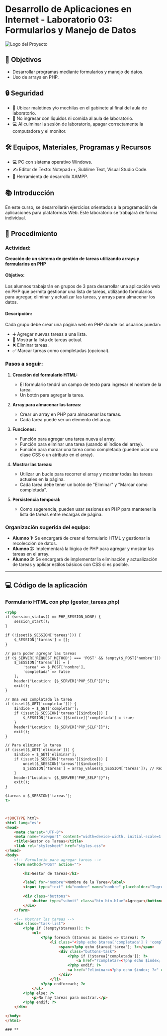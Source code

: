 # Desarrollo de Aplicaciones en Internet - Laboratorio 03: Formularios y Manejo de Datos

![Logo del Proyecto](imagenes/proyect.jpeg)


## 🎯 **Objetivos**
- Desarrollar programas mediante formularios y manejo de datos.
- Uso de arrays en PHP.

## 🔒 **Seguridad**
- 📍 Ubicar maletines y/o mochilas en el gabinete al final del aula de laboratorio.
- 🚫 No ingresar con líquidos ni comida al aula de laboratorio.
- 💻 Al culminar la sesión de laboratorio, apagar correctamente la computadora y el monitor.

## 🛠️ **Equipos, Materiales, Programas y Recursos**
- 💻 PC con sistema operativo Windows.
- ✍️ Editor de Texto: Notepad++, Sublime Text, Visual Studio Code.
- 🔧 Herramienta de desarrollo XAMPP.

## 📚 **Introducción**
En este curso, se desarrollarán ejercicios orientados a la programación de aplicaciones para plataformas Web. Este laboratorio se trabajará de forma individual.

## 📝 **Procedimiento**

### **Actividad:**
**Creación de un sistema de gestión de tareas utilizando arrays y formularios en PHP**

#### **Objetivo:**
Los alumnos trabajarán en grupos de 3 para desarrollar una aplicación web en PHP que permita gestionar una lista de tareas, utilizando formularios para agregar, eliminar y actualizar las tareas, y arrays para almacenar los datos.

#### **Descripción:**
Cada grupo debe crear una página web en PHP donde los usuarios puedan:
- ➕ Agregar nuevas tareas a una lista.
- 📜 Mostrar la lista de tareas actual.
- ❌ Eliminar tareas.
- ✅ Marcar tareas como completadas (opcional).

### **Pasos a seguir:**

1. **Creación del formulario HTML:**
   - El formulario tendrá un campo de texto para ingresar el nombre de la tarea.
   - Un botón para agregar la tarea.

2. **Array para almacenar las tareas:**
   - Crear un array en PHP para almacenar las tareas.
   - Cada tarea puede ser un elemento del array.

3. **Funciones:**
   - Función para agregar una tarea nueva al array.
   - Función para eliminar una tarea (usando el índice del array).
   - Función para marcar una tarea como completada (pueden usar una clase CSS o un atributo en el array).

4. **Mostrar las tareas:**
   - Utilizar un bucle para recorrer el array y mostrar todas las tareas actuales en la página.
   - Cada tarea debe tener un botón de "Eliminar" y "Marcar como completada".

5. **Persistencia temporal:**
   - Como sugerencia, pueden usar sesiones en PHP para mantener la lista de tareas entre recargas de página.

### **Organización sugerida del equipo:**
- **Alumno 1:** Se encargará de crear el formulario HTML y gestionar la recolección de datos.
- **Alumno 2:** Implementará la lógica de PHP para agregar y mostrar las tareas en el array.
- **Alumno 3:** Se encargará de implementar la eliminación y actualización de tareas y aplicar estilos básicos con CSS si es posible.

---

## 💻 **Código de la aplicación**

### **Formulario HTML con php (gestor_tareas.php)**

```html
<?php
if (session_status() == PHP_SESSION_NONE) {
    session_start();
}

if (!isset($_SESSION['tareas'])) {
    $_SESSION['tareas'] = [];
}

// para poder agregar las tareas
if ($_SERVER['REQUEST_METHOD'] === 'POST' && !empty($_POST['nombre'])) {
    $_SESSION['tareas'][] = [
        'tarea' => $_POST['nombre'],
        'completada' => false
    ];
    header("Location: {$_SERVER['PHP_SELF']}");
    exit();
}

// Una vez complatada la tarea
if (isset($_GET['completar'])) {
    $indice = $_GET['completar'];
    if (isset($_SESSION['tareas'][$indice])) {
        $_SESSION['tareas'][$indice]['completada'] = true;
    }
    header("Location: {$_SERVER['PHP_SELF']}");
    exit();
}

// Para eliminar la tarea
if (isset($_GET['eliminar'])) {
    $indice = $_GET['eliminar'];
    if (isset($_SESSION['tareas'][$indice])) {
        unset($_SESSION['tareas'][$indice]);
        $_SESSION['tareas'] = array_values($_SESSION['tareas']); // Reindexar
    }
    header("Location: {$_SERVER['PHP_SELF']}");
    exit();
}

$tareas = $_SESSION['tareas'];
?>



<!DOCTYPE html>
<html lang="es">
<head>
    <meta charset="UTF-8">
    <meta name="viewport" content="width=device-width, initial-scale=1.0">
    <title>Gestor de Tareas</title>
    <link rel="stylesheet" href="styles.css">
</head>
<body>
    <!-- Formulario para agregar tareas -->
    <form method="POST" action="">

        <h2>Gestor de Tareas</h2>

        <label for="nombre">Nombre de la Tarea</label>
        <input type="text" id="nombre" name="nombre" placeholder="Ingresar nombre" required>
        
        <div class="buttons">
            <button type="submit" class="btn btn-blue">Agregar</button>
        </div>
    </form>

    <!-- Mostrar las tareas -->
    <div class="task-list">
        <?php if (!empty($tareas)): ?>
            <ul>
                <?php foreach ($tareas as $index => $tarea): ?>
                    <li class="<?php echo $tarea['completada'] ? 'completada' : ''; ?>">
                        <span><?php echo $tarea['tarea']; ?></span>
                        <div class="buttons-task">
                            <?php if (!$tarea['completada']): ?>
                                <a href="?completar=<?php echo $index; ?>" class="btn btn-blue">Completar</a>
                            <?php endif; ?>
                            <a href="?eliminar=<?php echo $index; ?>" class="btn btn-red">Eliminar</a>
                        </div>
                    </li>
                <?php endforeach; ?>
            </ul>
        <?php else: ?>
            <p>No hay tareas para mostrar.</p>
        <?php endif; ?>
    </div>

</body>
</html>

### **

